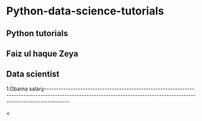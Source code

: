 # Python-data-science-tutorials
<h2>Python tutorials</h2>
<h2>Faiz ul haque Zeya</h2>
<h2>Data scientist</h2>
1.Obama salary----------------------------------------------------------------------------------------------------------------------------------------------------------------------




<
